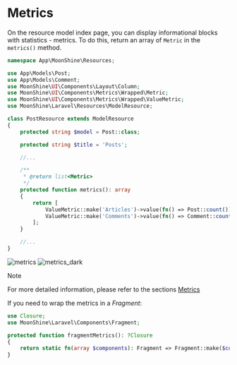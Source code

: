 # Metrics

On the resource model index page, you can display informational blocks with statistics - metrics. To do this, return an array of `Metric` in the `metrics()` method.

```php
namespace App\MoonShine\Resources;

use App\Models\Post;
use App\Models\Comment;
use MoonShine\UI\Components\Layout\Column;
use MoonShine\UI\Components\Metrics\Wrapped\Metric;
use MoonShine\UI\Components\Metrics\Wrapped\ValueMetric;
use MoonShine\Laravel\Resources\ModelResource;

class PostResource extends ModelResource
{
    protected string $model = Post::class;

    protected string $title = 'Posts';

    //...

    /**
     * @return list<Metric>
     */
    protected function metrics(): array
    {
        return [
            ValueMetric::make('Articles')->value(fn() => Post::count())->columnSpan(6),
            ValueMetric::make('Comments')->value(fn() => Comment::count())->columnSpan(6),
        ];
    }

    //...
}
```
![metrics](https://raw.githubusercontent.com/moonshine-software/doc/3.x/resources/screenshots/metrics.png)
![metrics_dark](https://raw.githubusercontent.com/moonshine-software/doc/3.x/resources/screenshots/metrics_dark.png)

> [!NOTE]
> For more detailed information, please refer to the sections [Metrics](/docs/{{version}}/components/metrics)

If you need to wrap the metrics in a *Fragment*:

```php
use Closure;
use MoonShine\Laravel\Components\Fragment;

protected function fragmentMetrics(): ?Closure
{
    return static fn(array $components): Fragment => Fragment::make($components)->name('metrics');
}
```
